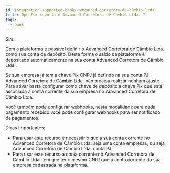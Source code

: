 ```yaml
---
id: integration-supported-banks-advanced-corretora-de-câmbio-ltda
title: OpenPix suporta o Advanced Corretora de Câmbio Ltda. ?
tags:
  - bank
---
```


Sim.

Com a plataforma é possível definir o Advanced Corretora de Câmbio Ltda. como sua conta de depósito. Desta forma o saldo da plataforma é depositado automaticamente na sua conta Advanced Corretora de Câmbio Ltda..

Se sua empresa já tem a chave Pix CNPJ já defindo na sua conta PJ Advanced Corretora de Câmbio Ltda. não precisa realizar nenhum ajuste. Para ativar basta configurar como chave de depósito a chave Pix que está associada a conta corrente da sua empresa no Advanced Corretora de Câmbio Ltda..

Você também pode configurar webhooks, nesta modalidade para cada pagamento recebido você pode configurar webhooks para ser notificado de pagamentos.

Dicas Importantes:

- Para usar este recurso é necessário que a sua conta corrente no Advanced Corretora de Câmbio Ltda. seja uma conta empresas, ou seja Advanced Corretora de Câmbio Ltda. conta PJ
- Para usar este recurso a conta corrente no Advanced Corretora de Câmbio Ltda. tem que ter o mesmo CNPJ que a conta corrente da sua empresa cadastrada na plataforma.
